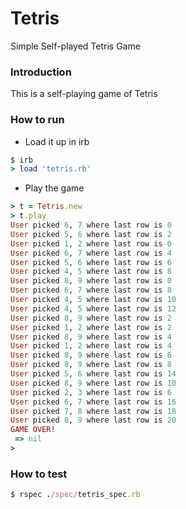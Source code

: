Tetris
======

Simple Self-played Tetris Game

### Introduction

This is a self-playing game of Tetris

### How to run

* Load it up in irb 

```ruby
$ irb
> load 'tetris.rb'
```

* Play the game

```ruby
> t = Tetris.new
> t.play
User picked 6, 7 where last row is 0
User picked 5, 6 where last row is 2
User picked 1, 2 where last row is 0
User picked 6, 7 where last row is 4
User picked 5, 6 where last row is 6
User picked 4, 5 where last row is 8
User picked 8, 9 where last row is 0
User picked 6, 7 where last row is 8
User picked 4, 5 where last row is 10
User picked 4, 5 where last row is 12
User picked 8, 9 where last row is 2
User picked 1, 2 where last row is 2
User picked 8, 9 where last row is 4
User picked 1, 2 where last row is 4
User picked 8, 9 where last row is 6
User picked 8, 9 where last row is 8
User picked 5, 6 where last row is 14
User picked 8, 9 where last row is 10
User picked 2, 3 where last row is 6
User picked 6, 7 where last row is 16
User picked 7, 8 where last row is 18
User picked 8, 9 where last row is 20
GAME OVER!
 => nil 
>
```

### How to test

```ruby
$ rspec ./spec/tetris_spec.rb
```